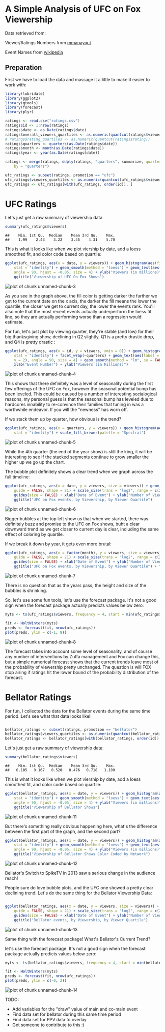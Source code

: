 A Simple Analysis of UFC on Fox Viewership
========================================================

Data retrieved from:

Viewer/Ratings Numbers from [mmapayout](http://mmapayout.com/2014/04/ufc-on-fox-11-overnight-rating-1-99m-viewers/)

Event Names from [wikipedia](http://en.wikipedia.org/wiki/UFC_on_Fox)

## Preparation

First we have to load the data and massage it a little to make it easier to
work with:


```r
library(lubridate)
library(ggplot2)
library(gtools)
library(forecast)
library(plyr)

ratings <- read.csv("ratings.csv")
ratings$id <- 1:nrow(ratings)
ratings$date <- as.Date(ratings$date)
ratings$overall_viewers_quartiles <- as.numeric(quantcut(ratings$viewers))
# ratings$rating_quartiles <- as.numeric(quantcut(ratings$rating))
ratings$quarters <- quarters(as.Date(ratings$date))
ratings$month <- month(as.Date(ratings$date))
ratings$year <- year(as.Date(ratings$date))

ratings <- merge(ratings, ddply(ratings, "quarters", summarize, quarters.viewers = sum(viewers)), 
    by = "quarters")

ufc_ratings <- subset(ratings, promotion == "ufc")
ufc_ratings$viewers_quartiles <- as.numeric(quantcut(ufc_ratings$viewers))
ufc_ratings <- ufc_ratings[with(ufc_ratings, order(id)), ]
```


UFC Ratings
===================

Let's just get a raw summary of viewership data:


```r
summary(ufc_ratings$viewers)
```

```
##    Min. 1st Qu.  Median    Mean 3rd Qu.    Max. 
##    1.99    2.43    3.22    3.45    4.31    5.70
```

This is what it looks like when we plot viership by date, add a loess smoothed fit, and color code based on quartile:


```r
ggplot(ufc_ratings, aes(x = date, y = viewers)) + geom_histogram(aes(fill = viewers_quartiles), 
    stat = "identity") + geom_smooth(method = "loess") + geom_text(aes(label = show), 
    angle = 90, hjust = -0.05, size = 4) + ylab("Viewers (in millions)") + xlab("Date of Show") + 
    ggtitle("Viewership of UFC On Fox Shows")
```

![plot of chunk unnamed-chunk-3](figure/unnamed-chunk-3.png) 


As you see in the graph above, the fill color is getting darker the further
we get to the current date on the x axis, the darker the fill means the lower
the quartile, the closer we get to current day, the lower the events rank. You'll
also note that the most recent events actually underperform the loess fit line,
so they are actually performing worse than a regression would estimate.

For fun, let's just plot by viewing quarter, they're stable (and low) for their 
big thanksgiving show, declining in Q2 slightly, Q1 is a pretty drastic drop, 
and Q4 is pretty drastic :


```r
ggplot(ufc_ratings, aes(x = id, y = viewers, xmin = 0)) + geom_histogram(aes(fill = viewers_quartiles), 
    stat = "identity") + facet_wrap(~quarters) + geom_text(aes(label = show, 
    y = 2), angle = 90, size = 4) + geom_smooth(method = "lm", se = FALSE) + 
    xlab("Event Number") + ylab("Viewers (in Millions)")
```

![plot of chunk unnamed-chunk-4](figure/unnamed-chunk-4.png) 


This shows that there definitely was a level of seasonality during the first few
offerings of the UFC on Fox, however the seasonal potential bump has been leveled.
This could be caused by a number of interesting socialogical reasons, my personal
guess is that the seasonal bump has leveled due to hardcores innability to 
re-convince their families that tuning in was a worthwhile endeavor. If you will
the "newness" has worn off.

If we stack them up by quarter, how obvious is the trend?


```r
ggplot(ufc_ratings, aes(x = quarters, y = viewers)) + geom_histogram(aes(fill = show), 
    stat = "identity") + scale_fill_brewer(palette = "Spectral")
```

![plot of chunk unnamed-chunk-5](figure/unnamed-chunk-5.png) 


While the 4th quarter (the end of the year show) is still the king, it will
be interesting to see if the stacked segments continue to grow smaller the higher
up we go up the chart.

The bubble plot definitely shows a clear trend when we graph across the 
full timeline:


```r
ggplot(ufc_ratings, aes(x = date, y = viewers, size = viewers)) + geom_point(aes(fill = factor(viewers_quartiles)), 
    guide = FALSE, shape = 21) + scale_size(trans = "log2", range = c(2, 20)) + 
    guides(size = FALSE) + xlab("Date of Event") + ylab("Number of Viewers (in millions)") + 
    ggtitle("UFC on Fox events, by Viewership, by Viewer Quartile")
```

![plot of chunk unnamed-chunk-6](figure/unnamed-chunk-6.png) 

Bigger bubbles at the top left show us that when we started, there was definitely
buzz and promise to the UFC on Fox shows, buht a clear downward trend as we get
closer to current day is clear, including the same effect of coloring by quartile.

If we break it down by year, it gets even more brutal:


```r
ggplot(ufc_ratings, aes(x = factor(month), y = viewers, size = viewers)) + geom_point(aes(fill = factor(viewers_quartiles)), 
    guide = FALSE, shape = 21) + scale_size(trans = "log2", range = c(2, 20)) + 
    guides(size = FALSE) + xlab("Date of Event") + ylab("Number of Viewers (in millions)") + 
    ggtitle("UFC on Fox events, by Viewership, by Viewer Quartile") + facet_wrap(~year)
```

![plot of chunk unnamed-chunk-7](figure/unnamed-chunk-7.png) 


There is no question that as the years pass, the height and size of the bubbles
is shrinking.

So, let's use some fun tools, let's use the forecast package. It's not a good
sign when the forecast package actually predicts values below zero:


```r
myts <- ts(ufc_ratings$viewers, frequency = 4, start = min(ufc_ratings$date))

fit <- HoltWinters(myts)
preds <- forecast(fit, nrow(ufc_ratings))
plot(preds, ylim = c(-1, 8))
```

![plot of chunk unnamed-chunk-8](figure/unnamed-chunk-8.png) 


The forecast takes into account some level of seasonality, and of course any 
number of interventions by Zuffa management and Fox can change this, but a 
simple numerical forecast shows that the current trends leave most of the 
probability of viewership pretty unchanged. The question is will FOX stop airing
if ratings hit the lower bound of the probability distribution of the forecast.

Bellator Ratings
==============================

For fun, I collected the data for the Bellator events during the same time
period. Let's see what that data looks like!


```r

bellator_ratings <- subset(ratings, promotion == "bellator")
bellator_ratings$viewers_quartiles <- as.numeric(quantcut(bellator_ratings$viewers))
bellator_ratings <- bellator_ratings[with(bellator_ratings, order(id)), ]
```


Let's just get a raw summary of viewership data:


```r
summary(bellator_ratings$viewers)
```

```
##    Min. 1st Qu.  Median    Mean 3rd Qu.    Max. 
##   0.105   0.167   0.520   0.476   0.718   1.100
```


This is what it looks like when we plot viership by date, add a loess smoothed fit, and color code based on quartile:


```r
ggplot(bellator_ratings, aes(x = date, y = viewers)) + geom_histogram(aes(fill = factor(viewers_quartiles)), 
    stat = "identity") + geom_smooth(method = "loess") + geom_text(aes(label = show), 
    angle = 90, hjust = -0.05, size = 4) + ylab("Viewers (in millions)") + xlab("Date of Show") + 
    ggtitle("Viewership of Bellator Shows")
```

![plot of chunk unnamed-chunk-11](figure/unnamed-chunk-11.png) 


But there's something really obvious happening here, what's the difference between the first 
part of the graph, and the second part? 



```r
ggplot(bellator_ratings, aes(x = date, y = viewers)) + geom_histogram(aes(fill = factor(network)), 
    stat = "identity") + geom_smooth(method = "loess") + geom_text(aes(label = show), 
    angle = 90, hjust = -0.05, size = 4) + ylab("Viewers (in millions)") + xlab("Date of Show") + 
    ggtitle("Viewership of Bellator Shows Color Coded by Network")
```

![plot of chunk unnamed-chunk-12](figure/unnamed-chunk-12.png) 


Bellator's Switch to SpikeTV in 2013 saw a serious change in the audience reach!

People sure do love bubble plots, and the UFC one showed a pretty clear
declining trend. Let's do the same thing for the Bellator Viewership
Data:



```r

ggplot(bellator_ratings, aes(x = date, y = viewers, size = viewers)) + geom_point(aes(fill = factor(viewers_quartiles)), 
    guide = FALSE, shape = 21) + scale_size(trans = "log2", range = c(2, 20)) + 
    guides(size = FALSE) + xlab("Date of Event") + ylab("Number of Viewers (in millions)") + 
    ggtitle("Bellator events, by Viewership, by Viewer Quartile")
```

![plot of chunk unnamed-chunk-13](figure/unnamed-chunk-13.png) 


Same thing with the forecast package! What's Bellator's Current Trend?

let's use the forecast package. It's not a good
sign when the forecast package actually predicts values below zero:


```r
myts <- ts(bellator_ratings$viewers, frequency = 4, start = min(bellator_ratings$date))

fit <- HoltWinters(myts)
preds <- forecast(fit, nrow(ufc_ratings))
plot(preds, ylim = c(-0, 2))
```

![plot of chunk unnamed-chunk-14](figure/unnamed-chunk-14.png) 


TODO:

* Add variables for the "draw" value of main and co-main event
* Find data set for bellator during this same time period
* Find data set for PPV data to overlay
* Get someone to contribute to this :)
